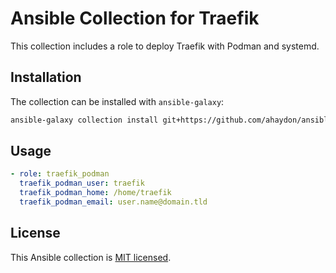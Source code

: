 # Ansible Collection for Traefik

This collection includes a role to deploy Traefik with Podman and systemd.

## Installation

The collection can be installed with `ansible-galaxy`:

```sh
ansible-galaxy collection install git+https://github.com/ahaydon/ansible-traefik-collection.git
```

## Usage

```yaml
- role: traefik_podman
  traefik_podman_user: traefik
  traefik_podman_home: /home/traefik
  traefik_podman_email: user.name@domain.tld
```

## License

This Ansible collection is [MIT licensed](LICENSE).
